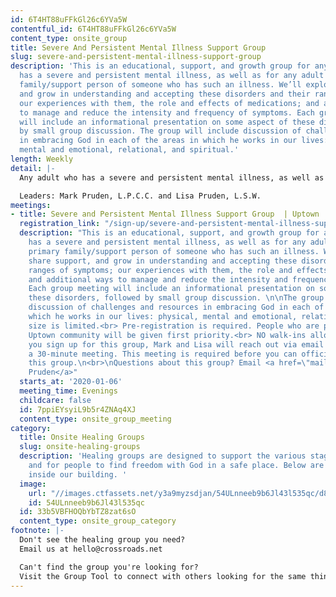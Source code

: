 ```yaml
---
id: 6T4HT88uFFkGl26c6YVa5W
contentful_id: 6T4HT88uFFkGl26c6YVa5W
content_type: onsite_group
title: Severe And Persistent Mental Illness Support Group
slug: severe-and-persistent-mental-illness-support-group
description: 'This is an educational, support, and growth group for any adult who
  has a severe and persistent mental illness, as well as for any adult who is a primary
  family/support person of someone who has such an illness. We’ll explore, share support,
  and grow in understanding and accepting these disorders and their ranges of symptoms;
  our experiences with them, the role and effects of medications; and additional ways
  to manage and reduce the intensity and frequency of symptoms. Each group meeting
  will include an informational presentation on some aspect of these disorders, followed
  by small group discussion. The group will include discussion of challenges and resources
  in embracing God in each of the areas in which he works in our lives: physical,
  mental and emotional, relational, and spiritual.'
length: Weekly
detail: |-
  Any adult who has a severe and persistent mental illness, as well as for any adult who is a primary family/support person of someone who has such an illness.

  Leaders: Mark Pruden, L.P.C.C. and Lisa Pruden, L.S.W.
meetings:
- title: Severe and Persistent Mental Illness Support Group  | Uptown
  registration_link: "/sign-up/severe-and-persistent-mental-illness-support-group-uptown/"
  description: "This is an educational, support, and growth group for any adult who
    has a severe and persistent mental illness, as well as for any adult who is a
    primary family/support person of someone who has such an illness. We’ll explore,
    share support, and grow in understanding and accepting these disorders and their
    ranges of symptoms; our experiences with them, the role and effects of medications;
    and additional ways to manage and reduce the intensity and frequency of symptoms.
    Each group meeting will include an informational presentation on some aspect of
    these disorders, followed by small group discussion. \n\nThe group will include
    discussion of challenges and resources in embracing God in each of the areas in
    which he works in our lives: physical, mental and emotional, relational, and spiritual.\n\nGroup
    size is limited.<br> Pre-registration is required. People who are part of the
    Uptown community will be given first priority.<br> NO walk-ins allowed.\n<br>*If
    you sign up for this group, Mark and Lisa will reach out via email to schedule
    a 30-minute meeting. This meeting is required before you can officially attend
    this group.\n<br>\nQuestions about this group? Email <a href=\"mailto:pruden@fuse.net\">Mark
    Pruden</a>"
  starts_at: '2020-01-06'
  meeting_time: Evenings
  childcare: false
  id: 7ppiEYsyiL9b5r4ZNAq4XJ
  content_type: onsite_group_meeting
category:
  title: Onsite Healing Groups
  slug: onsite-healing-groups
  description: 'Healing groups are designed to support the various stages of healing
    and for people to find freedom with God in a safe place. Below are groups we have
    inside our building. '
  image:
    url: "//images.ctfassets.net/y3a9myzsdjan/54ULnneeb9b6Jl43l535qc/d86d42438a8cd2b353638b185f9a37d3/onsite-healing-groups.jpg"
    id: 54ULnneeb9b6Jl43l535qc
  id: 33b5VBFHOQbYbTZ8zat6sO
  content_type: onsite_group_category
footnote: |-
  Don't see the healing group you need?
  Email us at hello@crossroads.net

  Can't find the group you're looking for?
  Visit the Group Tool to connect with others looking for the same thing.
---
```


